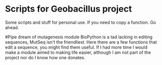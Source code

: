 # Scripts for Geobacillus project
Some scripts and stuff for personal use. If you need to copy a function. Go ahead.

#Pipe dream of mutagenesis module
BioPython is a tad lacking in editing sequences, MutSeq isn't the friendliest.
Here there are a few functions that edit a sequence, you might find them useful. 
If I had more time I would make a module aimed to making life easier, although I am not part of the project nor do I know how one donates.
